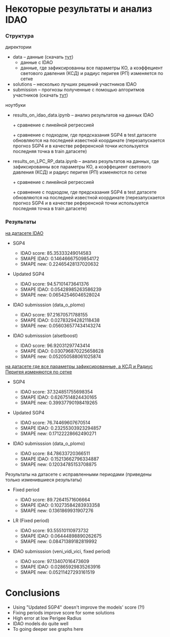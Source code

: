 # Некоторые результаты и анализ IDAO 

### Структура

директории

* data – данные (скачать [тут](https://yadi.sk/d/1YjsfyXdAc6c1g))
   * данные с IDAO
   * данные, где зафиксированны все параметры КО, а коэффециент светового давления (КСД) и радиус перигея (РП) изменяется по сетке
* solutions – несколько лучших решений участников IDAO
* submission – прогнозы полученные с помощью алгоритмов участников  (скачать [тут](https://yadi.sk/d/xTfkF0KaWXx43w))

ноутбуки

* results_on_idao_data.ipynb – анализ результатов на данных IDAO 
    
    \+ сравнение с линейной регрессией 
    
    \+ сравнение с подходом, где предсказания SGP4 в test датасете обновляются на последней известной координате (перезапускается прогноз SGP4 и в качестве референсной точки используется последняя точка в train датасете)

* results_on_LPC_RP_data.ipynb – анализ результатов на данных, где зафиксированны все параметры КО, а коэффециент светового давления (КСД) и радиус перигея (РП) изменяются по сетке 

    \+ сравнение с линейной регрессией 

    \+ сравнение с подходом, где предсказания SGP4 в test датасете обновляются на последней известной координате (перезапускается прогноз SGP4 и в качестве референсной точки используется последняя точка в train датасете)


### Результаты

[на датасете IDAO](https://github.com/HSE-LAMBDA/satellite-2019/blob/master/idao/competition_results/results_on_idao_data.ipynb)

* SGP4

    * IDAO score:  85.35333249014583
    * SMAPE IDAO:  0.14646667509854172
    * SMAPE new:   0.22465428137020632

* Updated SGP4

    * IDAO score:  94.57101473641376
    * SMAPE IDAO:  0.05428985263586239
    * SMAPE new:   0.06542546046528024

* IDAO submisssion (data_o_plomo)

    * IDAO score:  97.21670571788155
    * SMAPE IDAO:  0.02783294282118438
    * SMAPE new:   0.056036577434143274

* IDAO submisssion (alsetboost)

    * IDAO score:  96.92031297743414
    * SMAPE IDAO:  0.030796870225658628
    * SMAPE new:   0.052050588061025874

[на датасете где все параметры зафиксированные, а КСД и Радиус Перигея изменяются по сетке](https://github.com/HSE-LAMBDA/satellite-2019/blob/master/idao/competition_results/results_on_LPC_RP_data.ipynb)

* SGP4

    * IDAO score:  37.324851755698354
    * SMAPE IDAO:  0.6267514824430165
    * SMAPE new:   0.39937790198419265

* Updated SGP4

    * IDAO score:  76.74469607670514
    * SMAPE IDAO:  0.23255303923294857
    * SMAPE new:   0.17122228662490271

* IDAO submisssion (data_o_plomo)

    * IDAO score:  84.78633720366511
    * SMAPE IDAO:  0.15213662796334887
    * SMAPE new:   0.12034785153708875
    
Результаты на датасете с исправленными периодами (приведены только изменившиеся результаты) 

* Fixed period

  * IDAO score:  89.72641571606664
  * SMAPE IDAO:  0.10273584283933358  
  * SMAPE new:   0.1361869931907276

* LR (Fixed period)

  * IDAO score:  93.55510110973732
  * SMAPE IDAO:  0.06444898890262675
  * SMAPE new:   0.08471389182819992

* IDAO submisssion (veni_vidi_vici, fixed period)

  * IDAO score:  97.13407016473609
  * SMAPE IDAO:  0.02865929835263916
  * SMAPE new:   0.05211427293161519

# Conclusions

* Using "Updated SGP4" doesn't improve the models' score (?!)
* Fixing periods improve score for some solutions
* High error at low Perigee Radius
* IDAO models do quite well
* To going deeper see graphs here
